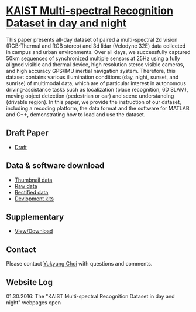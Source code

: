 
# [KAIST Multi-spectral Recognition Dataset in day and night](https://sites.google.com/site/ykchoicv/multispectral_ijrr)

This paper presents all-day dataset of paired a multi-spectral 2d vision (RGB-Thermal and RGB stereo) and 3d lidar (Velodyne 32E) data collected in campus and urban environments. Over all days, we successfully captured 50km sequences of synchronized multiple sensors at 25Hz using a fully aligned visible and thermal device, high resolution stereo visible cameras, and high accuracy GPS/IMU inertial navigation system. Therefore, this dataset contains various illumination conditions (day, night, sunset, and sunrise) of multimodal data, which are of particular interest in autonomous driving-assistance tasks such as localization (place recognition, 6D SLAM), moving object detection (pedestrian or car) and scene understanding (drivable region). In this paper, we provide the instruction of our dataset, including a recoding platform, the data format and the software for MATLAB and C++, demonstrating how to load and use the dataset.

## Draft Paper
+ [Draft](https://www.dropbox.com/s/ysmf0sher600rdr/IJRR_draft.pdf?dl=0)

## Data & software download
+ [Thumbnail data](https://sites.google.com/site/ykchoicv/multispectral_ijrr_thumbnail)
+ [Raw data](https://sites.google.com/site/ykchoicv/multispectral_ijrr_raw)
+ [Rectified data](https://sites.google.com/site/ykchoicv/multispectral_ijrr_rectified)
+ [Devlopment kits](https://sites.google.com/site/ykchoicv/multispectral_ijrr_devkit)



## Supplementary
+ [View/Download](https://docs.google.com/presentation/d/12VXeXS4C2ZKze4gOcr_ZRuvg5Y-_huch9f15xc121NA/pub?start=false&loop=false&delayms=3000&slide=id.p4)


## Contact
Please contact [Yukyung Choi](mailto:ykchoi@rcv.kaist.ac.kr) with questions and comments.


## Website Log
01.30.2016: The "KAIST Multi-spectral Recognition Dataset in day and night" webpages open


